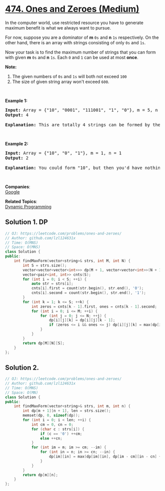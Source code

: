 # [474. Ones and Zeroes (Medium)](https://leetcode.com/problems/ones-and-zeroes/)

<p>In the computer world, use restricted resource you have to generate maximum benefit is what we always want to pursue.</p>

<p>For now, suppose you are a dominator of <b>m</b> <code>0s</code> and <b>n</b> <code>1s</code> respectively. On the other hand, there is an array with strings consisting of only <code>0s</code> and <code>1s</code>.</p>

<p>Now your task is to find the maximum number of strings that you can form with given <b>m</b> <code>0s</code> and <b>n</b> <code>1s</code>. Each <code>0</code> and <code>1</code> can be used at most <b>once</b>.</p>

<p><b>Note:</b></p>

<ol>
	<li>The given numbers of <code>0s</code> and <code>1s</code> will both not exceed <code>100</code></li>
	<li>The size of given string array won't exceed <code>600</code>.</li>
</ol>

<p>&nbsp;</p>

<p><b>Example 1:</b></p>

<pre><b>Input:</b> Array = {"10", "0001", "111001", "1", "0"}, m = 5, n = 3
<b>Output:</b> 4

<b>Explanation:</b> This are totally 4 strings can be formed by the using of 5 0s and 3 1s, which are “10,”0001”,”1”,”0”
</pre>

<p>&nbsp;</p>

<p><b>Example 2:</b></p>

<pre><b>Input:</b> Array = {"10", "0", "1"}, m = 1, n = 1
<b>Output:</b> 2

<b>Explanation:</b> You could form "10", but then you'd have nothing left. Better form "0" and "1".
</pre>

<p>&nbsp;</p>


**Companies**:  
[Google](https://leetcode.com/company/google)

**Related Topics**:  
[Dynamic Programming](https://leetcode.com/tag/dynamic-programming/)

## Solution 1. DP

```cpp
// OJ: https://leetcode.com/problems/ones-and-zeroes/
// Author: github.com/lzl124631x
// Time: O(MNS)
// Space: O(MNS)
class Solution {
public:
    int findMaxForm(vector<string>& strs, int M, int N) {
        int S = strs.size();
        vector<vector<vector<int>>> dp(M + 1, vector<vector<int>>(N + 1, vector<int>(S + 1, 0)));
        vector<pair<int, int>> cnts(S);
        for (int i = 0; i < S; ++i) {
            auto str = strs[i];
            cnts[i].first = count(str.begin(), str.end(), '0');
            cnts[i].second = count(str.begin(), str.end(), '1');
        }
        for (int k = 1; k <= S; ++k) {
            int zeros = cnts[k - 1].first, ones = cnts[k - 1].second;
            for (int i = 0; i <= M; ++i) {
                for (int j = 0; j <= N; ++j) {
                    dp[i][j][k] = dp[i][j][k - 1];
                    if (zeros <= i && ones <= j) dp[i][j][k] = max(dp[i][j][k], 1 + dp[i - zeros][j - ones][k - 1]);
                }
            }
        }
        return dp[M][N][S];
    }
};
```

## Solution 2.

```cpp
// OJ: https://leetcode.com/problems/ones-and-zeroes/
// Author: github.com/lzl124631x
// Time: O(MNS)
// Space: O(MN)
class Solution {
public:
    int findMaxForm(vector<string>& strs, int m, int n) {
        int dp[m + 1][n + 1], len = strs.size();
        memset(dp, 0, sizeof(dp));
        for (int i = 0; i < len; ++i) {
            int cm = 0, cn = 0;
            for (char c : strs[i]) {
                if (c == '0') ++cm;
                else ++cn;
            }
            for (int im = m; im >= cm; --im) {
                for (int in = n; in >= cn; --in) {
                    dp[im][in] = max(dp[im][in], dp[im - cm][in - cn] + 1);
                }
            }
        }
        return dp[m][n];
    }
};
```